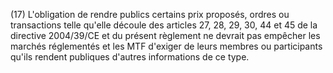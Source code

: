 (17) L'obligation de rendre publics certains prix proposés, ordres ou transactions telle qu'elle découle des articles 27, 28, 29, 30, 44 et 45 de la directive 2004/39/CE et du présent règlement ne devrait pas empêcher les marchés réglementés et les MTF d'exiger de leurs membres ou participants qu'ils rendent publiques d'autres informations de ce type.